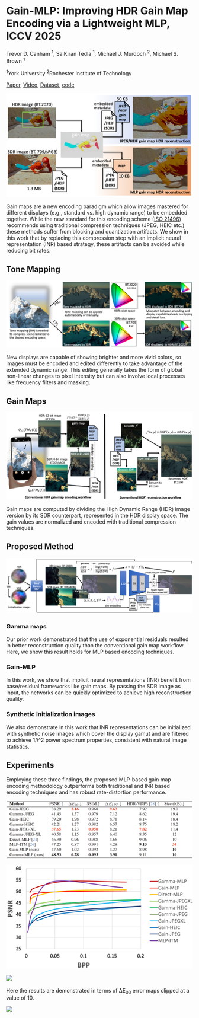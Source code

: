 # Gain-MLP: Improving HDR Gain Map Encoding via a Lightweight MLP, ICCV 2025
Trevor D. Canham <sup>1</sup>, SaiKiran Tedla <sup>1</sup>, Michael J. Murdoch <sup>2</sup>, Michael S. Brown <sup>1</sup>

<sup>1</sup>York University  <sup>2</sup>Rochester Institute of Technology

[Paper](https://arxiv.org/abs/2503.11883), [Video](https://www.youtube.com/watch?v=u7OTgVeZur4), [Dataset](https://www.dropbox.com/scl/fo/uskvi9evls91uax00f4cx/AOm20-zZSq_08JHuuq0ewBg?rlkey=cdgufhmh3cvm4t1ifh5vwx5or&st=vl5p7hm7&dl=0), [code](https://github.com/trevorcanham/Gain-MLP.git)

![](https://raw.githubusercontent.com/Gain-MLP/Gain-MLP.github.io/refs/heads/main/teaserICCV.png)

Gain maps are a new encoding paradigm which allow images mastered for different displays (e.g., standard vs. high dynamic range) to be embedded together. While the new standard  for this encoding scheme ([ISO 21496](https://www.iso.org/standard/86775.html)) recommends using traditional compression techniques (JPEG, HEIC etc.) these methods suffer from blocking and quantization artifacts. We show in this work that by replacing this compression step with an implicit neural representation (INR) based strategy, these artifacts can be avoided while reducing bit rates.

## Tone Mapping

![](https://raw.githubusercontent.com/Gain-MLP/Gain-MLP.github.io/refs/heads/main/tmICCV.png)

New displays are capable of showing brighter and more vivid colors, so images must be encoded and edited differently to take advantage of the extended dynamic range. This editing generally takes the form of global non-linear changes to pixel intensity but can also involve local processes like frequency filters and masking.

## Gain Maps

![](https://raw.githubusercontent.com/Gain-MLP/Gain-MLP.github.io/refs/heads/main/overviewICCV.png)

Gain maps are computed by dividing the High Dynamic Range (HDR) image version by its SDR counterpart, represented in the HDR display space. The gain values are normalized and encoded with traditional compression techniques.

## Proposed Method

![](https://raw.githubusercontent.com/Gain-MLP/Gain-MLP.github.io/refs/heads/main/architectureICCV.png)

### Gamma maps 
Our prior work demonstrated that the use of exponential residuals resulted in better reconstruction quality than the conventional gain map workflow. Here, we show this result holds for MLP based encoding techniques.

### Gain-MLP
In this work, we show that implicit neural representations (INR) benefit from base/residual frameworks like gain maps. By passing the SDR image as input, the networks can be quickly optimized to achieve high reconstruction quality.

### Synthetic Initialization images 
We also demonstrate in this work that INR representations can be initialized with synthetic noise images which cover the display gamut and are filtered to achieve 1/𝑓^2 power spectrum properties, consistent with natural image statistics.

## Experiments

Employing these three findings, the proposed MLP-based gain map encoding methodology outperforms both traditional and INR based encoding techniques and has robust rate-distortion performance.

![](https://raw.githubusercontent.com/Gain-MLP/Gain-MLP.github.io/refs/heads/main/table1iccv.png)

![](https://raw.githubusercontent.com/Gain-MLP/Gain-MLP.github.io/refs/heads/main/rdICCV.png)

![](https://github.com/Gain-MLP/Gain-MLP.github.io/blob/main/resultsICCV.png?raw=true)

Here the results are demonstrated in terms of &Delta;E<sub>00</sub> error maps clipped at a value of 10.

![](https://github.com/Gain-MLP/Gain-MLP.github.io/blob/main/resultsDEiccv.png?raw=true)


